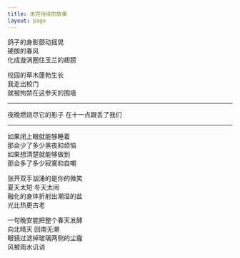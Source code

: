 ```yaml
---
title: 未完待续的故事
layout: page
---
```

 
鸽子的身影颤动摇晃  
硬朗的春风  
化成漩涡圈住玉兰的翅膀

校园的草木蓬勃生长  
我走出校门  
就被拘禁在这参天的围墙

---

夜晚燃烧尽它的影子
在十一点跟丢了我们

---

如果闭上眼就能够睡着  
那会少了多少黑夜和烦恼  
如果想清楚就能够做到  
那会多了多少寂寞和自嘲  

张开双手汹涌的是你的微笑  
夏天太短 冬天太闹  
融化的身体折射出潮湿的盐  
光比热更古老

一句晚安能把整个春天发酵  
向北晴天 回南无潮  
眼镜过滤掉玻璃两侧的尘霾  
风被雨水讥诮